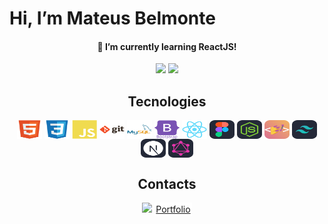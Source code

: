 
#  Hi, I’m Mateus Belmonte

<h4 align="center">🌱 I’m currently learning ReactJS!</h4>


 
<div align="center">
<img height="180em" src="https://github-readme-stats.vercel.app/api?username=mateus1508&show_icons=true&theme=vue&include_all_commits=true&count_private=true"/>
<img height="180em" src="https://github-readme-stats.vercel.app/api/top-langs/?username=Mateus1508&layout=compact&langs_count=7&theme=vue"> 
</div>

 <h2 align="center" >Tecnologies</h2>
<div align="center">
 <img align="center" alt="Mateus-HTML" height="30" width="40" src="https://github.com/devicons/devicon/blob/master/icons/html5/html5-original.svg">
 <img align="center" alt="Mateus-CSS" height="30" width="40" src="https://raw.githubusercontent.com/devicons/devicon/master/icons/css3/css3-original.svg">
 <img align="center" alt="Mateus-JS" height="30" width="40" src="https://raw.githubusercontent.com/devicons/devicon/master/icons/javascript/javascript-plain.svg">
 <img align="center" alt="Mateus-JS" height="30" width="40" src="https://github.com/devicons/devicon/blob/master/icons/git/git-original-wordmark.svg">
 <img align="center" alt="Mateus-JS" height="30" width="40" src="https://github.com/devicons/devicon/blob/master/icons/mysql/mysql-original-wordmark.svg">
 <img align="center" alt="Mateus-JS" height="30" width="40" src="https://github.com/devicons/devicon/blob/master/icons/bootstrap/bootstrap-plain-wordmark.svg">
 <img align="center" alt="Mateus-JS" height="30" width="40" src="https://github.com/devicons/devicon/blob/master/icons/react/react-original.svg">
 <img align="center" alt="Mateus-JS" height="30" width="40" src="https://github.com/tandpfun/skill-icons/blob/main/icons/Figma-Dark.svg">
 <img align="center" alt="Mateus-JS" height="30" width="40" src="https://github.com/tandpfun/skill-icons/blob/main/icons/NodeJS-Dark.svg">
 <img align="center" alt="Mateus-JS" height="30" width="40" src="https://github.com/tandpfun/skill-icons/blob/main/icons/StyledComponents.svg">
 <img align="center" alt="Mateus-JS" height="30" width="40" src="https://github.com/tandpfun/skill-icons/blob/main/icons/TailwindCSS-Dark.svg">
 <img align="center" alt="Mateus-JS" height="30" width="40" src="https://github.com/tandpfun/skill-icons/blob/main/icons/NextJS-Dark.svg">
 <img align="center" alt="Mateus-JS" height="30" width="40" src="https://github.com/tandpfun/skill-icons/blob/main/icons/GraphQL-Dark.svg">
</div>
<h2 align="center">Contacts</h2>
<div align="center">
<a align="center" href="https://www.linkedin.com/in/mateus-belmonte-64b6b11a3/" target="_blank"><img src="https://img.shields.io/badge/-LinkedIn-%230077B5?style=for-the-badge&logo=linkedin&logoColor=white" target="_blank" rel="noopener noreferer"></a>
 <a align="center" href="https://mateusbelmonte.netlify.app" target="_blank" style="padding: 2px; background: #fff;">Portfolio</a>
 </div>
